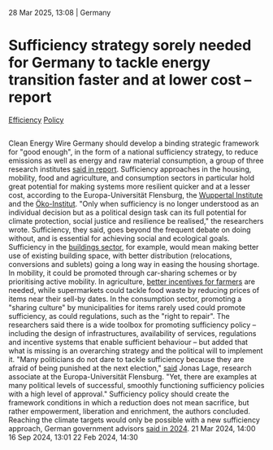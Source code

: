 28 Mar 2025, 13:08
| 
Germany
# Sufficiency strategy sorely needed for Germany to tackle energy transition faster and at lower cost – report
[Efficiency](https://www.cleanenergywire.org/topics/Efficiency) [Policy](https://www.cleanenergywire.org/topics/Policy)
## 
Clean Energy Wire
Germany should develop a binding strategic framework for "good enough", in the form of a national sufficiency strategy, to reduce emissions as well as energy and raw material consumption, a group of three research institutes [said in report](https://epub.wupperinst.org/files/8766/8766_Suffizienzstrategie.pdf). Sufficiency approaches in the housing, mobility, food and agriculture, and consumption sectors in particular hold great potential for making systems more resilient quicker and at a lesser cost, according to the Europa-Universität Flensburg, the [Wuppertal Institute](https://www.cleanenergywire.org/experts/wuppertal-institute-climate-environment-and-energy) and the [Öko-Institut](https://www.cleanenergywire.org/experts/institute-applied-ecology).
"Only when sufficiency is no longer understood as an individual decision but as a political design task can its full potential for climate protection, social justice and resilience be realised," the researchers wrote. Sufficiency, they said, goes beyond the frequent debate on doing without, and is essential for achieving social and ecological goals.
Sufficiency in the [buildings sector](https://www.cleanenergywire.org/news/sustainable-construction-climate-friendly-buildings-europe), for example, would mean making better use of existing building space, with better distribution (relocations, conversions and sublets) going a long way in easing the housing shortage. In mobility, it could be promoted through car-sharing schemes or by prioritising active mobility. In agriculture, [better incentives for farmers](https://www.cleanenergywire.org/news/eu-should-reward-farmers-and-forest-owners-their-contributions-sustainability-report) are needed, while supermarkets could tackle food waste by reducing prices of items near their sell-by dates. In the consumption sector, promoting a "sharing culture" by municipalities for items rarely used could promote sufficiency, as could regulations, such as the "right to repair".
The researchers said there is a wide toolbox for promoting sufficiency policy – including the design of infrastructures, availability of services, regulations and incentive systems that enable sufficient behaviour – but added that what is missing is an overarching strategy and the political will to implement it.
"Many politicians do not dare to tackle sufficiency because they are afraid of being punished at the next election," [said](https://wupperinst.org/a/wi/a/s/ad/8888) Jonas Lage, research associate at the Europa-Universität Flensburg. "Yet, there are examples at many political levels of successful, smoothly functioning sufficiency policies with a high level of approval."
Sufficiency policy should create the framework conditions in which a reduction does not mean sacrifice, but rather empowerment, liberation and enrichment, the authors concluded. Reaching the climate targets would only be possible with a new sufficiency approach, German government advisors [said in 2024](https://www.cleanenergywire.org/news/strategy-enough-government-advisors-say-sufficiency-needed-reach-climate-targets).
21 Mar 2024, 14:00
16 Sep 2024, 13:01
22 Feb 2024, 14:30